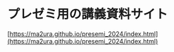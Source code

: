 # プレゼミ用の講義資料サイト

[https://ma2ura.github.io/presemi_2024/index.html](https://ma2ura.github.io/presemi_2024/index.html)
